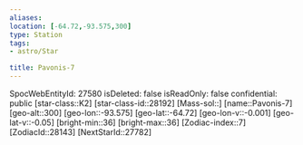 ```yaml
---
aliases: 
location: [-64.72,-93.575,300]
type: Station
tags:
- astro/Star

title: Pavonis-7
---
```

SpocWebEntityId: 27580
isDeleted: false
isReadOnly: false
confidential: public
[star-class::K2]
[star-class-id::28192]
[Mass-sol::]
[name::Pavonis-7]
[geo-alt::300]
[geo-lon::-93.575]
[geo-lat::-64.72]
[geo-lon-v::-0.001]
[geo-lat-v::-0.05]
[bright-min::36]
[bright-max::36]
[Zodiac-index::7]
[ZodiacId::28143]
[NextStarId::27782]



